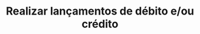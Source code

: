 ---
title: Realizar lançamentos de débito e/ou crédito
api:
  file: readme-hml-corebank.json
  operationId: post_v1-core-banking-launch-agency-account
hidden: false
---